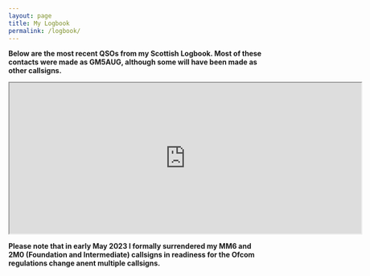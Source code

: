 ```yaml
---
layout: page
title: My Logbook
permalink: /logbook/
---
```

<meta http-equiv="refresh" content="60"> <!-- Refresh every 1 minutes -->

**Below are the most recent QSOs from my Scottish Logbook. Most of these contacts were made as GM5AUG, although some will have been made as other callsigns.**

<p><em><em><span style="font-size:18px"><iframe height="300" src="https://log.topple.scot/index.php/widgets/qsos/gm5aug" width="700"></iframe></span></em></em></p>

**Please note that in early May 2023 I formally surrendered my MM6 and 2M0 (Foundation and Intermediate) callsigns in readiness for the Ofcom regulations change anent multiple callsigns.**
